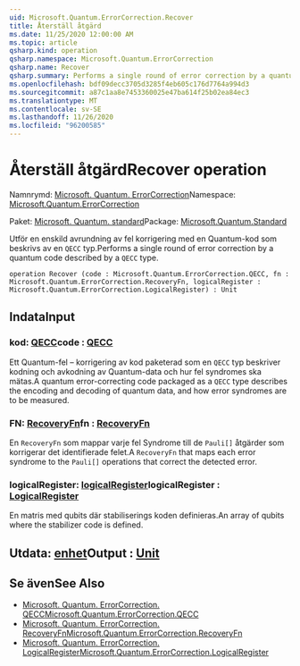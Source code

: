 ```yaml
---
uid: Microsoft.Quantum.ErrorCorrection.Recover
title: Återställ åtgärd
ms.date: 11/25/2020 12:00:00 AM
ms.topic: article
qsharp.kind: operation
qsharp.namespace: Microsoft.Quantum.ErrorCorrection
qsharp.name: Recover
qsharp.summary: Performs a single round of error correction by a quantum code described by a `QECC` type.
ms.openlocfilehash: bdf09decc3705d3285f4eb605c176d7764a994d3
ms.sourcegitcommit: a87c1aa8e7453360025e47ba614f25b02ea84ec3
ms.translationtype: MT
ms.contentlocale: sv-SE
ms.lasthandoff: 11/26/2020
ms.locfileid: "96200585"
---
```

# <a name="recover-operation"></a><span data-ttu-id="a8ac8-102">Återställ åtgärd</span><span class="sxs-lookup"><span data-stu-id="a8ac8-102">Recover operation</span></span>

<span data-ttu-id="a8ac8-103">Namnrymd: [Microsoft. Quantum. ErrorCorrection](xref:Microsoft.Quantum.ErrorCorrection)</span><span class="sxs-lookup"><span data-stu-id="a8ac8-103">Namespace: [Microsoft.Quantum.ErrorCorrection](xref:Microsoft.Quantum.ErrorCorrection)</span></span>

<span data-ttu-id="a8ac8-104">Paket: [Microsoft. Quantum. standard](https://nuget.org/packages/Microsoft.Quantum.Standard)</span><span class="sxs-lookup"><span data-stu-id="a8ac8-104">Package: [Microsoft.Quantum.Standard](https://nuget.org/packages/Microsoft.Quantum.Standard)</span></span>


<span data-ttu-id="a8ac8-105">Utför en enskild avrundning av fel korrigering med en Quantum-kod som beskrivs av en `QECC` typ.</span><span class="sxs-lookup"><span data-stu-id="a8ac8-105">Performs a single round of error correction by a quantum code described by a `QECC` type.</span></span>

```qsharp
operation Recover (code : Microsoft.Quantum.ErrorCorrection.QECC, fn : Microsoft.Quantum.ErrorCorrection.RecoveryFn, logicalRegister : Microsoft.Quantum.ErrorCorrection.LogicalRegister) : Unit
```


## <a name="input"></a><span data-ttu-id="a8ac8-106">Indata</span><span class="sxs-lookup"><span data-stu-id="a8ac8-106">Input</span></span>

### <a name="code--qecc"></a><span data-ttu-id="a8ac8-107">kod: [QECC](xref:Microsoft.Quantum.ErrorCorrection.QECC)</span><span class="sxs-lookup"><span data-stu-id="a8ac8-107">code : [QECC](xref:Microsoft.Quantum.ErrorCorrection.QECC)</span></span>

<span data-ttu-id="a8ac8-108">Ett Quantum-fel – korrigering av kod paketerad som en `QECC` typ beskriver kodning och avkodning av Quantum-data och hur fel syndromes ska mätas.</span><span class="sxs-lookup"><span data-stu-id="a8ac8-108">A quantum error-correcting code packaged as a `QECC` type describes the encoding and decoding of quantum data, and how error syndromes are to be measured.</span></span>


### <a name="fn--recoveryfn"></a><span data-ttu-id="a8ac8-109">FN: [RecoveryFn](xref:Microsoft.Quantum.ErrorCorrection.RecoveryFn)</span><span class="sxs-lookup"><span data-stu-id="a8ac8-109">fn : [RecoveryFn](xref:Microsoft.Quantum.ErrorCorrection.RecoveryFn)</span></span>

<span data-ttu-id="a8ac8-110">En `RecoveryFn` som mappar varje fel Syndrome till de `Pauli[]` åtgärder som korrigerar det identifierade felet.</span><span class="sxs-lookup"><span data-stu-id="a8ac8-110">A `RecoveryFn` that maps each error syndrome to the `Pauli[]` operations that correct the detected error.</span></span>


### <a name="logicalregister--logicalregister"></a><span data-ttu-id="a8ac8-111">logicalRegister: [logicalRegister](xref:Microsoft.Quantum.ErrorCorrection.LogicalRegister)</span><span class="sxs-lookup"><span data-stu-id="a8ac8-111">logicalRegister : [LogicalRegister](xref:Microsoft.Quantum.ErrorCorrection.LogicalRegister)</span></span>

<span data-ttu-id="a8ac8-112">En matris med qubits där stabiliserings koden definieras.</span><span class="sxs-lookup"><span data-stu-id="a8ac8-112">An array of qubits where the stabilizer code is defined.</span></span>



## <a name="output--unit"></a><span data-ttu-id="a8ac8-113">Utdata: [enhet](xref:microsoft.quantum.lang-ref.unit)</span><span class="sxs-lookup"><span data-stu-id="a8ac8-113">Output : [Unit](xref:microsoft.quantum.lang-ref.unit)</span></span>



## <a name="see-also"></a><span data-ttu-id="a8ac8-114">Se även</span><span class="sxs-lookup"><span data-stu-id="a8ac8-114">See Also</span></span>

- [<span data-ttu-id="a8ac8-115">Microsoft. Quantum. ErrorCorrection. QECC</span><span class="sxs-lookup"><span data-stu-id="a8ac8-115">Microsoft.Quantum.ErrorCorrection.QECC</span></span>](xref:Microsoft.Quantum.ErrorCorrection.QECC)
- [<span data-ttu-id="a8ac8-116">Microsoft. Quantum. ErrorCorrection. RecoveryFn</span><span class="sxs-lookup"><span data-stu-id="a8ac8-116">Microsoft.Quantum.ErrorCorrection.RecoveryFn</span></span>](xref:Microsoft.Quantum.ErrorCorrection.RecoveryFn)
- [<span data-ttu-id="a8ac8-117">Microsoft. Quantum. ErrorCorrection. LogicalRegister</span><span class="sxs-lookup"><span data-stu-id="a8ac8-117">Microsoft.Quantum.ErrorCorrection.LogicalRegister</span></span>](xref:Microsoft.Quantum.ErrorCorrection.LogicalRegister)